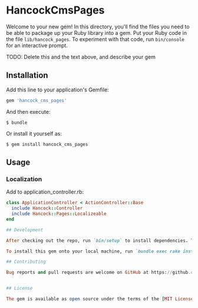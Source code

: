 # HancockCmsPages

Welcome to your new gem! In this directory, you'll find the files you need to be able to package up your Ruby library into a gem. Put your Ruby code in the file `lib/hancock_pages`. To experiment with that code, run `bin/console` for an interactive prompt.

TODO: Delete this and the text above, and describe your gem

## Installation

Add this line to your application's Gemfile:

```ruby
gem 'hancock_cms_pages'
```

And then execute:

    $ bundle

Or install it yourself as:

    $ gem install hancock_cms_pages

## Usage

### Localization

Add to application_controller.rb:

```ruby
class ApplicationController < ActionController::Base
  include Hancock::Controller
  include Hancock::Pages::Localizeable
end

## Development

After checking out the repo, run `bin/setup` to install dependencies. Then, run `rake false` to run the tests. You can also run `bin/console` for an interactive prompt that will allow you to experiment.

To install this gem onto your local machine, run `bundle exec rake install`. To release a new version, update the version number in `version.rb`, and then run `bundle exec rake release`, which will create a git tag for the version, push git commits and tags, and push the `.gem` file to [rubygems.org](https://rubygems.org).

## Contributing

Bug reports and pull requests are welcome on GitHub at https://github.com/red-rocks/hancock_cms_pages.


## License

The gem is available as open source under the terms of the [MIT License](http://opensource.org/licenses/MIT).
